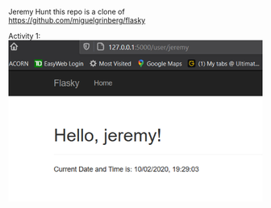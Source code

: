 Jeremy Hunt
this repo is a clone of
https://github.com/miguelgrinberg/flasky

Activity 1: ![Image of A1](https://github.com/jhunt3/ECE444-F2020-Lab3/blob/main/Activity1.PNG)
